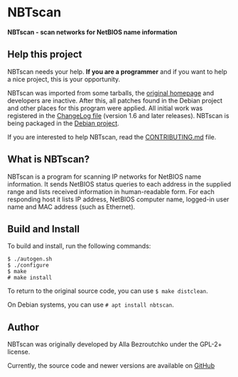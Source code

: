# NBTscan

**NBTscan - scan networks for NetBIOS name information**

## Help this project

NBTscan needs your help. **If you are a programmer** and if you want to help a
nice project, this is your opportunity.

NBTscan was imported from some tarballs, the [original homepage][1] and
developers are inactive. After this, all patches found in the Debian project and
other places for this program were applied. All initial work was registered in the
[ChangeLog file](ChangeLog) (version 1.6 and later releases). NBTscan is being packaged
in the [Debian project][2].

If you are interested to help NBTscan, read the [CONTRIBUTING.md](CONTRIBUTING.md) file.

## What is NBTscan?

NBTscan is a program for scanning IP networks for NetBIOS name information.
It sends NetBIOS status queries to each address in the supplied range and lists
received information in human-readable form. For each responding host it lists
IP address, NetBIOS computer name, logged-in user name and MAC address (such
as Ethernet).

## Build and Install

To build and install, run the following commands:

    $ ./autogen.sh
    $ ./configure
    $ make
    # make install

To return to the original source code, you can use `$ make distclean`.

On Debian systems, you can use `# apt install nbtscan`.

## Author

NBTscan was originally developed by Alla Bezroutchko under the GPL-2+ license.

Currently, the source code and newer versions are available on [GitHub][3]


[1]: https://web.archive.org/web/20210126110758/http://www.inetcat.org/software/nbtscan.html
[2]: https://tracker.debian.org/pkg/nbtscan
[3]: https://github.com/resurrecting-open-source-projects/nbtscan
